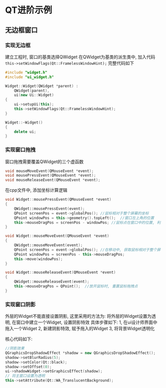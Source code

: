 # QT进阶示例
## 无边框窗口
### 实现无边框
建立工程时, 窗口的基类选择QWidget
在QWidget为基类的派生类中, 加入代码
`this->setWindowFlags(Qt::FramelessWindowHint);`
完整代码如下
``` C++
#include "widget.h"
#include "ui_widget.h"

Widget::Widget(QWidget *parent) :
    QWidget(parent),
    ui(new Ui::Widget)
{
    ui->setupUi(this);
    this->setWindowFlags(Qt::FramelessWindowHint);
}

Widget::~Widget()
{
    delete ui;
}
```

### 实现窗口拖拽
窗口拖拽需要覆盖QWidget的三个虚函数
``` C++
void mouseMoveEvent(QMouseEvent *event);
void mousePressEvent(QMouseEvent *event);
void mouseReleaseEvent(QMouseEvent *event);
```

在cpp文件中, 添加坐标计算逻辑
``` C++
void Widget::mousePressEvent(QMouseEvent *event)
{
    QWidget::mousePressEvent(event);
    QPoint screenPos = event->globalPos(); //鼠标相对于整个屏幕的坐标
    QPoint windowPos = this->geometry().topLeft();  //窗口左上角的位置
    this->mouseDragPos = screenPos - windowPos; //鼠标点在窗口中的位置, 利用向量减法可以计算得出
}

void Widget::mouseMoveEvent(QMouseEvent *event)
{
    QWidget::mouseMoveEvent(event);
    QPoint screenPos = event->globalPos(); //在移动中, 获取鼠标相对于整个屏幕的坐标
    QPoint windowPos = screenPos - this->mouseDragPos;
    this->move(windowPos);
}

void Widget::mouseReleaseEvent(QMouseEvent *event)
{
    QWidget::mouseReleaseEvent(event);
    this->mouseDragPos = QPoint();  //放开鼠标时, 重置鼠标拖拽点
}
```

### 实现窗口阴影
外层的Widget不能直接设置阴影, 这里采用的方法为:
将外层的Widget设置为透明, 在窗口中建立一个Widget, 设置阴影特效
具体步骤如下:
1, 在ui设计师界面中拖入一个Widget
2, 新建阴影特效, 赋予拖入的Widget
3, 将背景Widget透明化

核心代码如下:
``` C++
//阴影效果
QGraphicsDropShadowEffect *shadow = new QGraphicsDropShadowEffect();
shadow->setBlurRadius(5);
shadow->setColor(Qt::black);
shadow->setOffset(0);
ui->shadowWidget->setGraphicsEffect(shadow);
// 将主窗口设置为透明
this->setAttribute(Qt::WA_TranslucentBackground);
```




